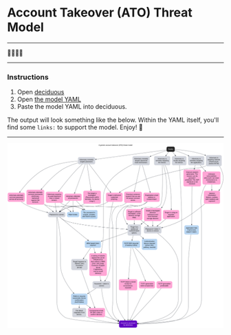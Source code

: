 # Account Takeover (ATO) Threat Model

---

🐑🐑🐺🐑

---

### Instructions

1. Open [deciduous](https://swagitda.com/deciduous/)
2. Open [the model YAML](model.yaml)
3. Paste the model YAML into deciduous.

The output will look something like the below. Within the YAML itself, you'll find some `links:` to support the model. Enjoy! 🎉


---


![A threat model for ATO](model.svg)
